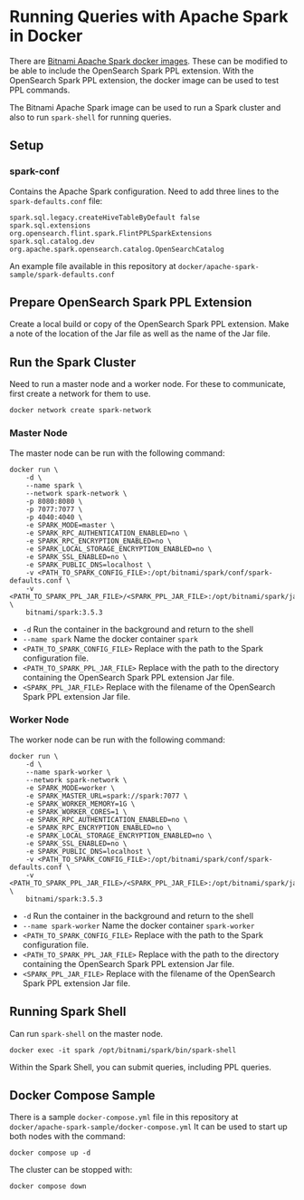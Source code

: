 # Running Queries with Apache Spark in Docker

There are [Bitnami Apache Spark docker images](https://hub.docker.com/r/bitnami/spark). These
can be modified to be able to include the OpenSearch Spark PPL extension. With the OpenSearch
Spark PPL extension, the docker image can be used to test PPL commands.

The Bitnami Apache Spark image can be used to run a Spark cluster and also to run
`spark-shell` for running queries.

## Setup

### spark-conf

Contains the Apache Spark configuration. Need to add three lines to the `spark-defaults.conf`
file:
```
spark.sql.legacy.createHiveTableByDefault false
spark.sql.extensions org.opensearch.flint.spark.FlintPPLSparkExtensions
spark.sql.catalog.dev org.apache.spark.opensearch.catalog.OpenSearchCatalog
```

An example file available in this repository at `docker/apache-spark-sample/spark-defaults.conf`

## Prepare OpenSearch Spark PPL Extension

Create a local build or copy of the OpenSearch Spark PPL extension. Make a note of the
location of the Jar file as well as the name of the Jar file.

## Run the Spark Cluster

Need to run a master node and a worker node. For these to communicate, first create a network
for them to use.

```
docker network create spark-network
```

### Master Node

The master node can be run with the following command:
```
docker run \
    -d \
    --name spark \
    --network spark-network \
    -p 8080:8080 \
    -p 7077:7077 \
    -p 4040:4040 \
    -e SPARK_MODE=master \
    -e SPARK_RPC_AUTHENTICATION_ENABLED=no \
    -e SPARK_RPC_ENCRYPTION_ENABLED=no \
    -e SPARK_LOCAL_STORAGE_ENCRYPTION_ENABLED=no \
    -e SPARK_SSL_ENABLED=no \
    -e SPARK_PUBLIC_DNS=localhost \
    -v <PATH_TO_SPARK_CONFIG_FILE>:/opt/bitnami/spark/conf/spark-defaults.conf \
    -v <PATH_TO_SPARK_PPL_JAR_FILE>/<SPARK_PPL_JAR_FILE>:/opt/bitnami/spark/jars/<SPARK_PPL_JAR_FILE> \
    bitnami/spark:3.5.3
```

* `-d`
   Run the container in the background and return to the shell
* `--name spark`
   Name the docker container `spark`
* `<PATH_TO_SPARK_CONFIG_FILE>`
   Replace with the path to the Spark configuration file.
* `<PATH_TO_SPARK_PPL_JAR_FILE>`
   Replace with the path to the directory containing the OpenSearch Spark PPL extension
   Jar file.
* `<SPARK_PPL_JAR_FILE>`
   Replace with the filename of the OpenSearch Spark PPL extension Jar file.

### Worker Node

The worker node can be run with the following command:
```
docker run \
    -d \
    --name spark-worker \
    --network spark-network \
    -e SPARK_MODE=worker \
    -e SPARK_MASTER_URL=spark://spark:7077 \
    -e SPARK_WORKER_MEMORY=1G \
    -e SPARK_WORKER_CORES=1 \
    -e SPARK_RPC_AUTHENTICATION_ENABLED=no \
    -e SPARK_RPC_ENCRYPTION_ENABLED=no \
    -e SPARK_LOCAL_STORAGE_ENCRYPTION_ENABLED=no \
    -e SPARK_SSL_ENABLED=no \
    -e SPARK_PUBLIC_DNS=localhost \
    -v <PATH_TO_SPARK_CONFIG_FILE>:/opt/bitnami/spark/conf/spark-defaults.conf \
    -v <PATH_TO_SPARK_PPL_JAR_FILE>/<SPARK_PPL_JAR_FILE>:/opt/bitnami/spark/jars/<SPARK_PPL_JAR_FILE> \
    bitnami/spark:3.5.3
```

* `-d`
  Run the container in the background and return to the shell
* `--name spark-worker`
  Name the docker container `spark-worker`
* `<PATH_TO_SPARK_CONFIG_FILE>`
  Replace with the path to the Spark configuration file.
* `<PATH_TO_SPARK_PPL_JAR_FILE>`
  Replace with the path to the directory containing the OpenSearch Spark PPL extension
  Jar file.
* `<SPARK_PPL_JAR_FILE>`
  Replace with the filename of the OpenSearch Spark PPL extension Jar file.

## Running Spark Shell

Can run `spark-shell` on the master node.

```
docker exec -it spark /opt/bitnami/spark/bin/spark-shell
```

Within the Spark Shell, you can submit queries, including PPL queries.

## Docker Compose Sample

There is a sample `docker-compose.yml` file in this repository at
`docker/apache-spark-sample/docker-compose.yml` It can be used to start up both nodes with
the command:

```
docker compose up -d
```

The cluster can be stopped with:

```
docker compose down
```